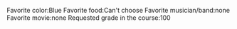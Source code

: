 Favorite color:Blue 
Favorite food:Can't choose 
Favorite musician/band:none 
Favorite movie:none 
Requested grade in the course:100
